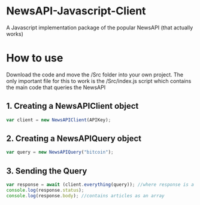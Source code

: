# NewsAPI-Javascript-Client
A Javascript implementation package of the popular NewsAPI (that actually works)

# How to use
Download the code and move the /Src folder into your own project. The only important file for this to work is the /Src/index.js script which contains the main code that queries the NewsAPI

## 1. Creating a NewsAPIClient object
```js
var client = new NewsAPIClient(APIKey);
```

## 2. Creating a NewsAPIQuery object
```js
var query = new NewsAPIQuery("bitcoin");
```

## 3. Sending the Query
```js
var response = await (client.everything(query)); //where response is a NewsAPIResponse object
console.log(response.status);
console.log(response.body); //contains articles as an array
```

